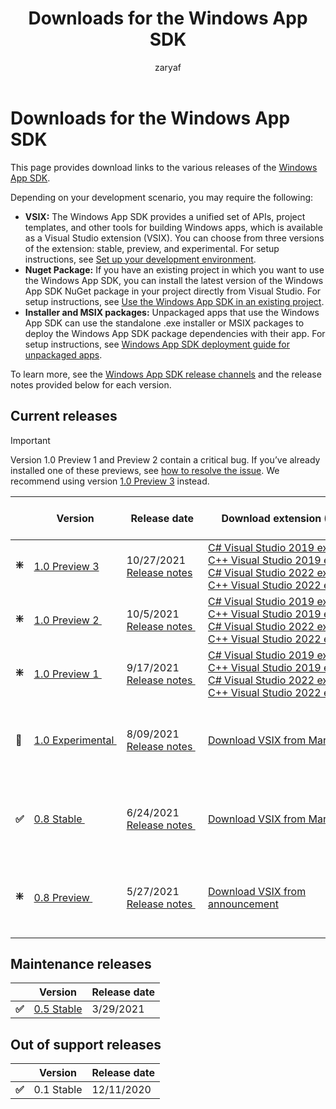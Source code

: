 ﻿---
title: Downloads for the Windows App SDK 
description: Downloads for the Windows App SDK, including the VSIX, Installer and MSIX packages 
ms.topic: article
ms.date: 08/30/2021
keywords: windows win32, windows app development, Windows App SDK 
ms.author: zafaraj
author: zaryaf
ms.localizationpriority: medium
---

# Downloads for the Windows App SDK

This page provides download links to the various releases of the [Windows App SDK](index.md).

Depending on your development scenario, you may require the following:

- **VSIX:** The Windows App SDK provides a unified set of APIs, project templates, and other tools for building Windows apps, which is available as a Visual Studio extension (VSIX). You can choose from three versions of the extension: stable, preview, and experimental. For setup instructions, see [Set up your development environment](set-up-your-development-environment.md). 
- **Nuget Package:** If you have an existing project in which you want to use the Windows App SDK, you can install the latest version of the Windows App SDK NuGet package in your project directly from Visual Studio. For setup instructions, see [Use the Windows App SDK in an existing project](use-windows-app-sdk-in-existing-project.md).
- **Installer and MSIX packages:** Unpackaged apps that use the Windows App SDK can use the standalone .exe installer or MSIX packages to deploy the Windows App SDK package dependencies with their app. For setup instructions, see [Windows App SDK deployment guide for unpackaged apps](deploy-unpackaged-apps.md).

To learn more, see the [Windows App SDK release channels](release-channels.md) and the release notes provided below for each version.

## Current releases

> [!IMPORTANT]
> Version 1.0 Preview 1 and Preview 2 contain a critical bug. If you’ve already installed one of these previews, see [how to resolve the issue](preview-channel.md#important-issue-impacting-10-preview-1-and-preview-2). We recommend using version [1.0 Preview 3](preview-channel.md#version-10-preview-3-100-preview3) instead. 

|   | Version | Release date | Download extension (VSIX) | Installer and MSIX packages |
|---|---|---|---|---|
| **❇️** | [1.0&nbsp;Preview&nbsp;3](preview-channel.md#version-10-preview-3-100-preview3) | 10/27/2021 <br> [Release&nbsp;notes](preview-channel.md#version-10-preview-3-100-preview3)&nbsp; | [C#&nbsp;Visual&nbsp;Studio&nbsp;2019&nbsp;extension](https://aka.ms/windowsappsdk/1.0-preview3/extension/VS2019/csharp)<br/>[C++&nbsp;Visual&nbsp;Studio&nbsp;2019&nbsp;extension](https://aka.ms/windowsappsdk/1.0-preview3/extension/VS2019/cpp)<br/>[C#&nbsp;Visual&nbsp;Studio&nbsp;2022&nbsp;extension](https://aka.ms/windowsappsdk/1.0-preview3/extension/VS2022/csharp)<br/>[C++&nbsp;Visual&nbsp;Studio&nbsp;2022&nbsp;extension](https://aka.ms/windowsappsdk/1.0-preview3/extension/VS2022/cpp) | [Download Installer and MSIX packages](https://aka.ms/windowsappsdk/1.0-preview3/msix-installer) |
| **❇️** | [1.0&nbsp;Preview 2&nbsp;](preview-channel.md#version-10-preview-2-100-preview2) | 10/5/2021 <br> [Release&nbsp;notes&nbsp;](preview-channel.md#version-10-preview-2-100-preview2)&nbsp; | [C#&nbsp;Visual&nbsp;Studio&nbsp;2019&nbsp;extension](https://aka.ms/windowsappsdk/1.0-preview2/extension/VS2019/csharp)<br/>[C++&nbsp;Visual&nbsp;Studio&nbsp;2019&nbsp;extension](https://aka.ms/windowsappsdk/1.0-preview2/extension/VS2019/cpp)<br/>[C#&nbsp;Visual&nbsp;Studio&nbsp;2022&nbsp;extension](https://aka.ms/windowsappsdk/1.0-preview2/extension/VS2022/csharp)<br/>[C++&nbsp;Visual&nbsp;Studio&nbsp;2022&nbsp;extension](https://aka.ms/windowsappsdk/1.0-preview2/extension/VS2022/cpp) | [Download Installer and MSIX packages](https://aka.ms/windowsappsdk/1.0-preview2/msix-installer) |
| **❇️** | [1.0&nbsp;Preview 1&nbsp;](preview-channel.md#version-10-preview-1-100-preview1) | 9/17/2021 <br> [Release&nbsp;notes&nbsp;](preview-channel.md#version-10-preview-1-100-preview1)&nbsp; | [C#&nbsp;Visual&nbsp;Studio&nbsp;2019&nbsp;extension](https://aka.ms/windowsappsdk/1.0-preview1/extension/VS2019/csharp)<br/>[C++&nbsp;Visual&nbsp;Studio&nbsp;2019&nbsp;extension](https://aka.ms/windowsappsdk/1.0-preview1/extension/VS2019/cpp)<br/>[C#&nbsp;Visual&nbsp;Studio&nbsp;2022&nbsp;extension](https://aka.ms/windowsappsdk/1.0-preview1/extension/VS2022/csharp)<br/>[C++&nbsp;Visual&nbsp;Studio&nbsp;2022&nbsp;extension](https://aka.ms/windowsappsdk/1.0-preview1/extension/VS2022/cpp) | [Download Installer and MSIX packages](https://aka.ms/windowsappsdk/1.0-preview1/msix-installer) |
| **🔄️** | [1.0&nbsp;Experimental&nbsp;](experimental-channel.md#version-10-experimental-100-experimental1) | 8/09/2021 <br> [Release&nbsp;notes&nbsp;](experimental-channel.md#version-10-experimental-100-experimental1) | [Download VSIX from Marketplace](https://aka.ms/projectreunion/previewdownload) | [Download Installer and MSIX packages from announcement](https://github.com/microsoft/WindowsAppSDK/releases/tag/1.0.0-experimental1) |
| **✅** | [0.8&nbsp;Stable&nbsp;](stable-channel.md#version-08)  | 6/24/2021 <br> [Release&nbsp;notes&nbsp;](stable-channel.md#version-08)&nbsp;  | [Download VSIX from Marketplace](https://aka.ms/projectreunion/vsixdownload) | [Download Installer and MSIX packages from announcement](https://github.com/microsoft/WindowsAppSDK/releases/tag/v0.8.0) |
| **❇️** | [0.8&nbsp;Preview&nbsp;](experimental-channel.md#version-08-preview-080-preview)  | 5/27/2021 <br> [Release&nbsp;notes&nbsp;](experimental-channel.md#version-08-preview-080-preview)&nbsp; | [Download VSIX from announcement](https://github.com/microsoft/WindowsAppSDK/releases/tag/v0.8.0-rc) | [Download Installer and MSIX packages from announcement](https://github.com/microsoft/WindowsAppSDK/releases/tag/v0.8-preview) |

## Maintenance releases 

|   | Version | Release date |  
|---|---|---|
| **✅** | [0.5 Stable](stable-channel.md#version-05) | 3/29/2021 |


## Out of support releases 

|   | Version | Release date |
|---|---|---|
| **✅** | 0.1 Stable | 12/11/2020 |